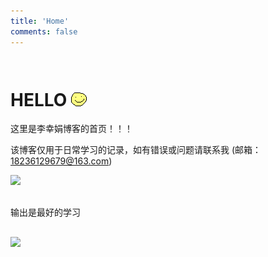 ```yaml
---
title: 'Home'
comments: false
---
```


<script async defer src="https://buttons.github.io/buttons.js"></script>

# HELLO  <p style="display: inline-block; margin-bottom: 0;">![](images/hello-face.png)</p>




这里是李幸娟博客的首页！！！

该博客仅用于日常学习的记录，如有错误或问题请联系我 (邮箱：18236129679@163.com)


<img src='/Blog/images/home-banner.svg'/>




<div style="margin: 30px 0;">输出是最好的学习</div>


![](x-mind/宝藏.svg)


<!--  -->
<!-- # 前端团队技术分享主题 -->
<!--  -->
<!--  -->
<!--  -->
<!-- # TODO -->
<!--  -->
<!-- 1.  [ ]  js精度问题, 为什么产生？解决方法？ -->
<!-- 2.  [ ]  为什么0.1+0.2 === 0.30000000000000004 -->
<!-- 3.  [ ]  2.3*100 === 229.99999999999997 -->

<!-- {% pullquote mindmap %} -->
<!-- #主题 -->
<!-- ##基础 -->
<!-- ###二级分支 -->
<!-- ##一级分支 -->
<!-- ##一级分支 -->
<!-- ###二级分支 -->
<!-- ####三级分支 -->
<!-- {% endpullquote %} -->
